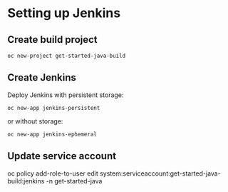 # Setting up Jenkins

## Create build project
`oc new-project get-started-java-build`

## Create Jenkins
Deploy Jenkins with persistent storage:

`oc new-app jenkins-persistent`

or without storage:

`oc new-app jenkins-ephemeral`

## Update service account
oc policy add-role-to-user edit system:serviceaccount:get-started-java-build:jenkins -n get-started-java
